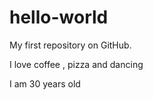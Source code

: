 hello-world
===========

My first repository on GitHub.

I love coffee , pizza and dancing

I am 30 years old

